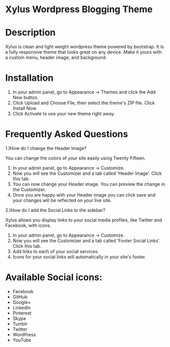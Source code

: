 # Xylus Wordpress Blogging Theme

# Description
Xylus is clean and light weight wordpress theme powered by bootstrap. It  is a fully responsive theme that looks great on any device. Make it yours with a custom menu, header image, and background.

# Installation

1. In your admin panel, go to Appearance -> Themes and click the Add New button.
2. Click Upload and Choose File, then select the theme's ZIP file. Click Install Now.
3. Click Activate to use your new theme right away.

# Frequently Asked Questions

1.)How do I change the Header Image?

You can change the colors of your site easily using Twenty Fifteen.
1. In your admin panel, go to Appearance -> Customize.
2. Now you will see the Customizer and a tab called 'Header Image'. Click this tab.
3. You can now change your Header image. You can preview the change in the Customizer.
4. Once you are happy with your Header image you can click save and your changes will be reflected on your live site.


2.)How do I add the Social Links to the sidebar?

Xylus allows you display links to your social media profiles, like Twitter and Facebook, with icons.
1. In your admin panel, go to Appearance -> Customize.
2. Now you will see the Customizer and a tab called 'Footer Social Links'. Click this tab.
3. Add links to each of your social services.
4. Icons for your social links will automatically in your site's footer.

# Available Social icons:

* Facebook
* GitHub
* Google+
* LinkedIn
* Pinterest
* Skype
* Tumblr
* Twitter
* WordPress
* YouTube
